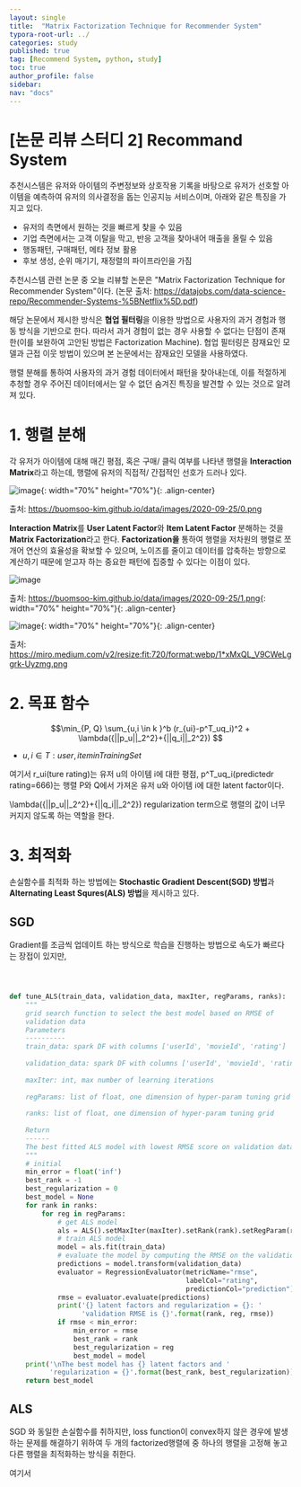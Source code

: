 ```yaml
---
layout: single
title:  "Matrix Factorization Technique for Recommender System"
typora-root-url: ../
categories: study
published: true
tag: [Recommend System, python, study]
toc: true
author_profile: false
sidebar: 
nav: "docs"
---
```

# [논문 리뷰 스터디 2] Recommand System

추천시스템은 유저와 아이템의 주변정보와 상호작용 기록을 바탕으로 유저가 선호할 아이템을 예측하여 유저의 의사결정을 돕는 인공지능 서비스이며, 아래와 같은 특징을 가지고 있다.

- 유저의 측면에서 원하는 것을 빠르게 찾을 수 있음
- 기업 측면에서는 고객 이탈을 막고, 반응 고객을 찾아내어 매출을 올릴 수 있음
- 행동패턴, 구매패턴, 메타 정보 활용
- 후보 생성, 순위 매기기, 재정렬의 파이프라인을 가짐

추천시스템 관련 논문 중 오늘 리뷰할 논문은 "Matrix Factorization Technique for Recommender System"이다.
(논문 출처: https://datajobs.com/data-science-repo/Recommender-Systems-%5BNetflix%5D.pdf)

해당 논문에서 제시한 방식은 **협업 필터링**을 이용한 방법으로 사용자의 과거 경험과 행동 방식을 기반으로 한다. 따라서 과거 경험이 없는 경우 사용할 수 없다는 단점이 존재한(이를 보완하여 고안된 방법은 Factorization Machine). 협업 필터링은 잠재요인 모델과 근접 이웃 방법이 있으며 본 논문에서는 잠재요인 모델을 사용하였다. 

행렬 분해를 통하여 사용자의 과거 경험 데이터에서 패턴을 찾아내는데, 이를 적절하게 추청할 경우 주어진 데이터에서는 알 수 없던 숨겨진 특징을 발견할 수 있는 것으로 알려져 있다.

  
# 1. 행렬 분해 
각 유저가 아이템에 대해 매긴 평점, 혹은 구매/ 클릭 여부를 나타낸 행렬을 **Interaction Matrix**라고 하는데, 행렬에 유저의 직접적/ 간접적인 선호가 드러나 있다.

![image](https://github.com/yujinp0/yujinp0.github.io/assets/138744622/7a3cffa4-fa4a-4114-aafb-994bbc4f7cf9){: width="70%" height="70%"}{: .align-center}

출처: https://buomsoo-kim.github.io/data/images/2020-09-25/0.png

**Interaction Matrix**를 **User Latent Factor**와 **Item Latent Factor** 분해하는 것을 **Matrix Factorization**라고 한다. **Factorization을** 통하여 행렬을 저차원의 행렬로 쪼개어 연산의 효율성을 확보할 수 있으며, 노이즈를 줄이고 데이터를 압축하는 방향으로 계산하기 때문에 얻고자 하는 중요한 패턴에 집중할 수 있다는 이점이 있다. 

![image](https://github.com/yujinp0/yujinp0.github.io/assets/138744622/50797d70-dfa3-44d4-bcd7-e1572125216b)

출처: https://buomsoo-kim.github.io/data/images/2020-09-25/1.png{: width="70%" height="70%"}{: .align-center}

![image](https://github.com/yujinp0/yujinp0.github.io/assets/138744622/afc20204-8833-40de-9e61-ba3b70f2cbe4){: width="70%" height="70%"}{: .align-center}

출처: https://miro.medium.com/v2/resize:fit:720/format:webp/1*xMxQL_V9CWeLggrk-Uyzmg.png

# 2. 목표 함수
$$\min_{P, Q} \sum_{u,i \in k }^b (r_{ui}-p^T_uq_i)^2 + \lambda({||p_u||_2^2}+{||q_i||_2^2}) $$
 - $u, i \in T: user, item in Training Set$

여기서 r_ui(ture rating)는 유저 u의 아이템 i에 대한 평점, p^T_uq_i(predictedr rating=666)는 행렬 P와 Q에서 가져온 유저 u와 아이템 i에 대한 latent factor이다.

\lambda({||p_u||_2^2}+{||q_i||_2^2}) regularization term으로 행렬의 값이 너무 커지지 않도록 하는 역할을 한다.

# 3. 최적화
손실함수를 최적화 하는 방법에는 **Stochastic Gradient Descent(SGD) 방법**과 **Alternating Least Squres(ALS) 방법**을 제시하고 있다.

## SGD
Gradient를 조금씩 업데이트 하는 방식으로 학습을 진행하는 방법으로 속도가 빠르다는 장접이 있지만, 

```python



def tune_ALS(train_data, validation_data, maxIter, regParams, ranks):
    """
    grid search function to select the best model based on RMSE of
    validation data
    Parameters
    ----------
    train_data: spark DF with columns ['userId', 'movieId', 'rating']
    
    validation_data: spark DF with columns ['userId', 'movieId', 'rating']
    
    maxIter: int, max number of learning iterations
    
    regParams: list of float, one dimension of hyper-param tuning grid
    
    ranks: list of float, one dimension of hyper-param tuning grid
    
    Return
    ------
    The best fitted ALS model with lowest RMSE score on validation data
    """
    # initial
    min_error = float('inf')
    best_rank = -1
    best_regularization = 0
    best_model = None
    for rank in ranks:
        for reg in regParams:
            # get ALS model
            als = ALS().setMaxIter(maxIter).setRank(rank).setRegParam(reg)
            # train ALS model
            model = als.fit(train_data)
            # evaluate the model by computing the RMSE on the validation data
            predictions = model.transform(validation_data)
            evaluator = RegressionEvaluator(metricName="rmse",
                                            labelCol="rating",
                                            predictionCol="prediction")
            rmse = evaluator.evaluate(predictions)
            print('{} latent factors and regularization = {}: '
                  'validation RMSE is {}'.format(rank, reg, rmse))
            if rmse < min_error:
                min_error = rmse
                best_rank = rank
                best_regularization = reg
                best_model = model
    print('\nThe best model has {} latent factors and '
          'regularization = {}'.format(best_rank, best_regularization))
    return best_model
``` 
## ALS

SGD 와 동일한 손실함수를 취하지만, loss function이 convex하지 않은 경우에 발생하는 문제를 해결하기 위하여 두 개의 factorized행렬에 중 하나의 행렬을 고정해 놓고 다른 행렬을 최적화하는 방식을 취한다.

여기서








































